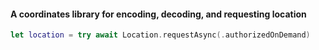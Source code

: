 #### A coordinates library for encoding, decoding, and requesting location
```swift
let location = try await Location.requestAsync(.authorizedOnDemand)
```

